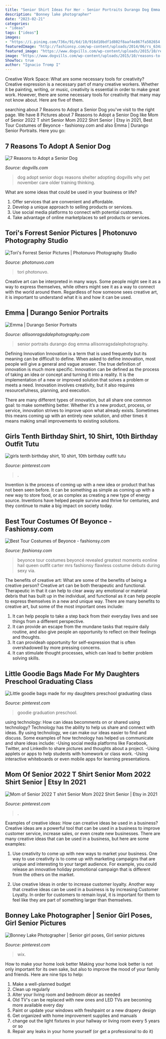 ```yaml
---
title: "Senior Shirt Ideas For Her - Senior Portraits Durango Dog Emma Allisonragsdalephotography"
description: "Bonney lake photographer"
date: "2023-02-21"
categories:
- "ideas"
tags: ["ideas"]
images:
- "https://i.pinimg.com/736x/91/6d/10/916d10bdf1d802f8aaf4e867fa502654.jpg"
featuredImage: "http://fashionsy.com/wp-content/uploads/2014/06/rs_634x1024-140221110840-634.beyonce-tour-glascow.ls_.22114_copy.jpg"
featured_image: "https://www.dogvills.com/wp-content/uploads/2015/10/reasons-to-adopt-senior-dog.jpg"
image: "https://www.dogvills.com/wp-content/uploads/2015/10/reasons-to-adopt-senior-dog.jpg"
ShowToc: true
author: "Ignacio Tromp I"
---
```



Creative Work Space: What are some necessary tools for creativity?
Creative expression is a necessary part of many creative workers. Whether it be painting, writing, or music, creativity is essential in order to make great work. However, there are some necessary tools for creativity that many may not know about. Here are five of them.

	

		
searching about 7 Reasons to Adopt a Senior Dog you've visit to the right page. We have 8 Pictures about 7 Reasons to Adopt a Senior Dog like Mom of Senior 2022 T shirt Senior Mom 2022 Shirt Senior | Etsy in 2021, Best Tour Costumes of Beyonce - fashionsy.com and also Emma | Durango Senior Portraits. Here you go:
		
    
## 7 Reasons To Adopt A Senior Dog

<img loading=lazy src="https://www.dogvills.com/wp-content/uploads/2015/10/reasons-to-adopt-senior-dog.jpg" onerror="this.onerror=null;this.src='https://tse2.mm.bing.net/th?id=OIP.aUO_z8ZLwPpsxA6g87TqugHaMs&amp;pid=15.1';" alt="7 Reasons to Adopt a Senior Dog">

_Source: dogvills.com_

>dog adopt senior dogs reasons shelter adopting dogvills why pet november care older training thinking. 

	

What are some ideas that could be used in your business or life?
1. Offer services that are convenient and affordable.
2. Develop a unique approach to selling products or services.
3. Use social media platforms to connect with potential customers. 
4. Take advantage of online marketplaces to sell products or services.

    
## Tori&#039;s Forrest Senior Pictures | Photonuvo Photography Studio

<img loading=lazy src="https://www.photonuvo.com/wp-content/uploads/2018/09/197_Tori-cheer-cheerleader-school-photonuvo-senior-pictures.jpg" onerror="this.onerror=null;this.src='https://tse2.mm.bing.net/th?id=OIP.EgBdVMN7diLkSgj9FnsHmAHaLF&amp;pid=15.1';" alt="Tori&#039;s Forrest Senior Pictures | Photonuvo Photography Studio">

_Source: photonuvo.com_

>tori photonuvo. 

	

Creative art can be interpreted in many ways. Some people might see it as a way to express themselves, while others might see it as a way to connect with the world around them. Regardless of how someone sees creative art, it is important to understand what it is and how it can be used.

    
## Emma | Durango Senior Portraits

<img loading=lazy src="http://allisonragsdalephotography.com/wp-content/uploads/2013/07/allisonragsdalephotography-9948.jpg" onerror="this.onerror=null;this.src='https://tse1.mm.bing.net/th?id=OIP.0ahQn7wURTzdiu-93Pa7EgHaE7&amp;pid=15.1';" alt="Emma | Durango Senior Portraits">

_Source: allisonragsdalephotography.com_

>senior portraits durango dog emma allisonragsdalephotography. 

	

Defining Innovation
Innovation is a term that is used frequently but its meaning can be difficult to define. When asked to define innovation, most people will give a general and vague answer. The true definition of innovation is much more specific.
Innovation can be defined as the process of taking an idea or concept and turning it into a reality. It is the implementation of a new or improved solution that solves a problem or meets a need. Innovation involves creativity, but it also requires resourcefulness, planning, and execution.

There are many different types of innovation, but all share one common goal: to make something better. Whether it’s a new product, process, or service, innovation strives to improve upon what already exists. Sometimes this means coming up with an entirely new solution, and other times it means making small improvements to existing solutions.

    
## Girls Tenth Birthday Shirt, 10 Shirt, 10th Birthday Outfit Tutu

<img loading=lazy src="https://i.pinimg.com/736x/22/6b/26/226b2686b12219aee1083960209853f6.jpg" onerror="this.onerror=null;this.src='https://tse1.mm.bing.net/th?id=OIP.Ia7eRSVDXag5o6aL96mdhAHaK7&amp;pid=15.1';" alt="girls tenth birthday shirt, 10 shirt, 10th birthday outfit tutu">

_Source: pinterest.com_

>. 

	

Invention is the process of coming up with a new idea or product that has not been seen before. It can be something as simple as coming up with a new way to store food, or as complex as creating a new type of energy source. Inventions have helped people survive and thrive for centuries, and they continue to make a big impact on society today.

    
## Best Tour Costumes Of Beyonce - Fashionsy.com

<img loading=lazy src="http://fashionsy.com/wp-content/uploads/2014/06/rs_634x1024-140221110840-634.beyonce-tour-glascow.ls_.22114_copy.jpg" onerror="this.onerror=null;this.src='https://tse3.mm.bing.net/th?id=OIP.aI_x6Ny8X9mHpC9VZioGjgHaL9&amp;pid=15.1';" alt="Best Tour Costumes of Beyonce - fashionsy.com">

_Source: fashionsy.com_

>beyonce tour costumes beyoncé revealed greatest moments eonline hail queen outfit carter mrs fashionsy flawless costume debuts during sexy via. 

	

The benefits of creative art: What are some of the benefits of being a creative person?
Creative art can be both therapeutic and functional. Therapeutic in that it can help to clear away any emotional or material debris that has built up in the individual, and functional as it can help people to express themselves in a new and unique way. There are many benefits to creative art, but some of the most important ones include: 
1. It can help people to take a step back from their everyday lives and see things from a different perspective.
2. It can provide an escape from the mundane tasks that require daily routine, and also give people an opportunity to reflect on their feelings and thoughts. 
3. It can provideah opportunity for self-expression that is often overshadowed by more pressing concerns. 
4. It can stimulate thought processes, which can lead to better problem solving skills.

    
## Little Goodie Bags Made For My Daughters Preschool Graduating Class

<img loading=lazy src="https://i.pinimg.com/736x/91/6d/10/916d10bdf1d802f8aaf4e867fa502654.jpg" onerror="this.onerror=null;this.src='https://tse3.mm.bing.net/th?id=OIP.Go0T5yswzAsH2Mjnj6WHmQHaKb&amp;pid=15.1';" alt="Little goodie bags made for my daughters preschool graduating class">

_Source: pinterest.com_

>goodie graduation preschool. 

	

using technology: How can ideas becomments on or shared using technology?
Technology has the ability to help us share and connect with ideas. By using technology, we can make our ideas easier to find and discuss. Some examples of how technology has helped us communicate and share ideas include: 
-Using social media platforms like Facebook, Twitter, and LinkedIn to share pictures and thoughts about a project. 
-Using applets or apps to help students with homework or class work. 
-Using interactive whiteboards or even mobile apps for learning presentations.

    
## Mom Of Senior 2022 T Shirt Senior Mom 2022 Shirt Senior | Etsy In 2021

<img loading=lazy src="https://i.pinimg.com/736x/8e/7f/73/8e7f73a3f81fd9f9afe68181ce193190.jpg" onerror="this.onerror=null;this.src='https://tse2.mm.bing.net/th?id=OIP.4nY0_69xsugJugF52EKRRAHaJ3&amp;pid=15.1';" alt="Mom of Senior 2022 T shirt Senior Mom 2022 Shirt Senior | Etsy in 2021">

_Source: pinterest.com_

>. 

	

Examples of creative ideas: How can creative ideas be used in a business?
Creative ideas are a powerful tool that can be used in a business to improve customer service, increase sales, or even create new businesses. There are many creative ideas that can be used in a business, but here are some examples:
1. Use creativity to come up with new ways to market your business. One way to use creativity is to come up with marketing campaigns that are unique and interesting to your target audience. For example, you could release an innovative holiday promotional campaign that is different from the others on the market.

2. Use creative Ideas in order to increase customer loyalty. Another way that creative ideas can be used in a business is by increasing Customer Loyalty. In order for customers to remain loyal, it is important for them to feel like they are part of something larger than themselves.

    
## Bonney Lake Photographer | Senior Girl Poses, Girl Senior Pictures

<img loading=lazy src="https://i.pinimg.com/736x/75/7a/e5/757ae585bccf2bc9ecb5bfa6d9b692c6--senior-girl-photos-senior-girls.jpg" onerror="this.onerror=null;this.src='https://tse3.mm.bing.net/th?id=OIP.A8OYDbMzpmF2itfEc6Rf_AHaLL&amp;pid=15.1';" alt="Bonney Lake Photographer | Senior girl poses, Girl senior pictures">

_Source: pinterest.com_

>wix. 

	

How to make your home look better
Making your home look better is not only important for its own sake, but also to improve the mood of your family and friends. Here are nine tips to help: 
1. Make a well-planned budget
2. Clean up regularly
3. Alter your living room and bedroom décor as needed
4. Old TV's can be replaced with new ones and LED TVs are becoming more available every day 
5. Paint or update your windows with freshpaint or a new drapery design 
6. Get organized with home improvement supplies and manuals 
7. change out the light fixtures in your hallway or living room every 5 years or so 
8. Repair any leaks in your home yourself (or get a professional to do it) 


